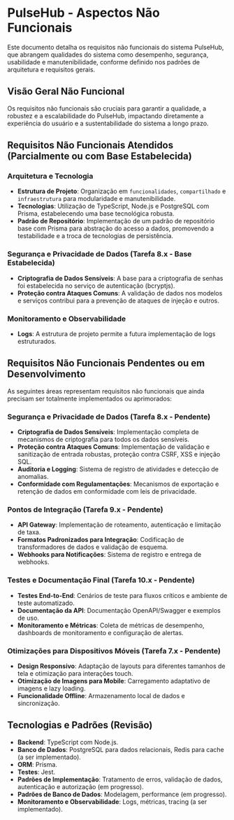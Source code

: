 # PulseHub - Aspectos Não Funcionais

Este documento detalha os requisitos não funcionais do sistema PulseHub, que abrangem qualidades do sistema como desempenho, segurança, usabilidade e manutenibilidade, conforme definido nos padrões de arquitetura e requisitos gerais.

## Visão Geral Não Funcional

Os requisitos não funcionais são cruciais para garantir a qualidade, a robustez e a escalabilidade do PulseHub, impactando diretamente a experiência do usuário e a sustentabilidade do sistema a longo prazo.

## Requisitos Não Funcionais Atendidos (Parcialmente ou com Base Estabelecida)

### Arquitetura e Tecnologia
- **Estrutura de Projeto**: Organização em `funcionalidades`, `compartilhado` e `infraestrutura` para modularidade e manutenibilidade.
- **Tecnologias**: Utilização de TypeScript, Node.js e PostgreSQL com Prisma, estabelecendo uma base tecnológica robusta.
- **Padrão de Repositório**: Implementação de um padrão de repositório base com Prisma para abstração do acesso a dados, promovendo a testabilidade e a troca de tecnologias de persistência.

### Segurança e Privacidade de Dados (Tarefa 8.x - Base Estabelecida)
- **Criptografia de Dados Sensíveis**: A base para a criptografia de senhas foi estabelecida no serviço de autenticação (bcryptjs).
- **Proteção contra Ataques Comuns**: A validação de dados nos modelos e serviços contribui para a prevenção de ataques de injeção e outros.

### Monitoramento e Observabilidade
- **Logs**: A estrutura de projeto permite a futura implementação de logs estruturados.

## Requisitos Não Funcionais Pendentes ou em Desenvolvimento

As seguintes áreas representam requisitos não funcionais que ainda precisam ser totalmente implementados ou aprimorados:

### Segurança e Privacidade de Dados (Tarefa 8.x - Pendente)
- **Criptografia de Dados Sensíveis**: Implementação completa de mecanismos de criptografia para todos os dados sensíveis.
- **Proteção contra Ataques Comuns**: Implementação de validação e sanitização de entrada robustas, proteção contra CSRF, XSS e injeção SQL.
- **Auditoria e Logging**: Sistema de registro de atividades e detecção de anomalias.
- **Conformidade com Regulamentações**: Mecanismos de exportação e retenção de dados em conformidade com leis de privacidade.

### Pontos de Integração (Tarefa 9.x - Pendente)
- **API Gateway**: Implementação de roteamento, autenticação e limitação de taxa.
- **Formatos Padronizados para Integração**: Codificação de transformadores de dados e validação de esquema.
- **Webhooks para Notificações**: Sistema de registro e entrega de webhooks.

### Testes e Documentação Final (Tarefa 10.x - Pendente)
- **Testes End-to-End**: Cenários de teste para fluxos críticos e ambiente de teste automatizado.
- **Documentação da API**: Documentação OpenAPI/Swagger e exemplos de uso.
- **Monitoramento e Métricas**: Coleta de métricas de desempenho, dashboards de monitoramento e configuração de alertas.

### Otimizações para Dispositivos Móveis (Tarefa 7.x - Pendente)
- **Design Responsivo**: Adaptação de layouts para diferentes tamanhos de tela e otimização para interações touch.
- **Otimização de Imagens para Mobile**: Carregamento adaptativo de imagens e lazy loading.
- **Funcionalidade Offline**: Armazenamento local de dados e sincronização.

## Tecnologias e Padrões (Revisão)

- **Backend**: TypeScript com Node.js.
- **Banco de Dados**: PostgreSQL para dados relacionais, Redis para cache (a ser implementado).
- **ORM**: Prisma.
- **Testes**: Jest.
- **Padrões de Implementação**: Tratamento de erros, validação de dados, autenticação e autorização (em progresso).
- **Padrões de Banco de Dados**: Modelagem, performance (em progresso).
- **Monitoramento e Observabilidade**: Logs, métricas, tracing (a ser implementado).
